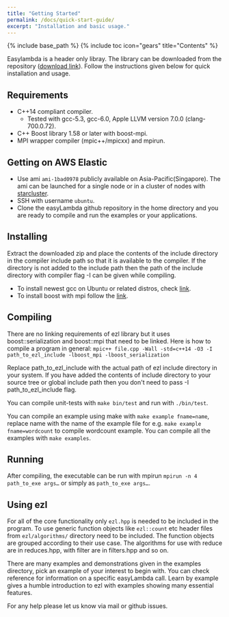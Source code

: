 ```yaml
---
title: "Getting Started"
permalink: /docs/quick-start-guide/
excerpt: "Installation and basic usage."
---
```

{% include base_path %}
{% include toc icon="gears" title="Contents" %}

Easylambda is a header only libray. The library can be downloaded
from the repository ([download
link](https://github.com/haptork/easyLambda/archive/master.zip)). Follow the
instructions given below for quick installation and usage.

## Requirements
 - C++14 compliant compiler. 
   - Tested with gcc-5.3, gcc-6.0, Apple LLVM version 7.0.0 (clang-700.0.72).
 - C++ Boost library 1.58 or later with boost-mpi.
 - MPI wrapper compiler (mpic++/mpicxx) and mpirun.

## Getting on AWS Elastic
 - Use ami `ami-1bad0978` publicly available on Asia-Pacific(Singapore). The ami can be
   launched for a single node or in a cluster of nodes with [starcluster](http://star.mit.edu/cluster/docs/latest/quickstart.html).
 - SSH with username `ubuntu`.
 - Clone the easyLambda github repository in the home directory and you are
   ready to compile and run the examples or your applications.

## Installing
Extract the downloaded zip and place the contents of the include directory in
the compiler include path so that it is available to the compiler. If the directory
is not added to the include path then the path of the include directory with
compiler flag -I can be given while compiling.

* To install newest gcc on Ubuntu or related distros, check [link](http://askubuntu.com/questions/428198/getting-installing-gcc-g-4-9-on-ubuntu).
* To install boost with mpi follow the [link](http://www.boost.org/doc/libs/1_61_0/doc/html/mpi/getting_started.html).

## Compiling
There are no linking requirements of ezl library but it uses boost::serialization
and boost::mpi that need to be linked.
Here is how to compile a program in general:
`mpic++ file.cpp -Wall -std=c++14 -O3 -I path_to_ezl_include -lboost_mpi -lboost_serialization`

Replace path_to_ezl_include with the actual path of ezl include directory in your
system. If you have added the contents of include directory to your source tree
or global include path then you don't need to pass -I path_to_ezl_include flag.

You can compile unit-tests with `make bin/test` and run with `./bin/test`.

You can compile an example using make with `make example fname=name`, replace
name with the name of the example file for e.g. `make example fname=wordcount`
to compile wordcount example. You can compile all the examples with `make examples`.

## Running

After compiling, the executable can be run with mpirun 
`mpirun -n 4 path_to_exe args…` or simply as `path_to_exe args…`.

## Using ezl

For all of the core functionality only `ezl.hpp` is needed to be included in
the program. To use generic function objects like `ezl::count` etc header
files from `ezl/algorithms/` directory need to be included. The function
objects are grouped according to their use case. The algorithms for use with
reduce are in reduces.hpp, with filter are in filters.hpp and so on. 

There are many examples and demonstrations given in the examples directory,
pick an example of your interest to begin with. You can check reference for
information on a specific easyLambda call. Learn by example gives a humble
introduction to ezl with examples showing many essential features.

For any help please let us know via mail or github issues.
